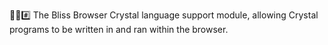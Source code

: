 🌳️🌐️#️⃣️ The Bliss Browser Crystal language support module, allowing Crystal programs to be written in and ran within the browser.
